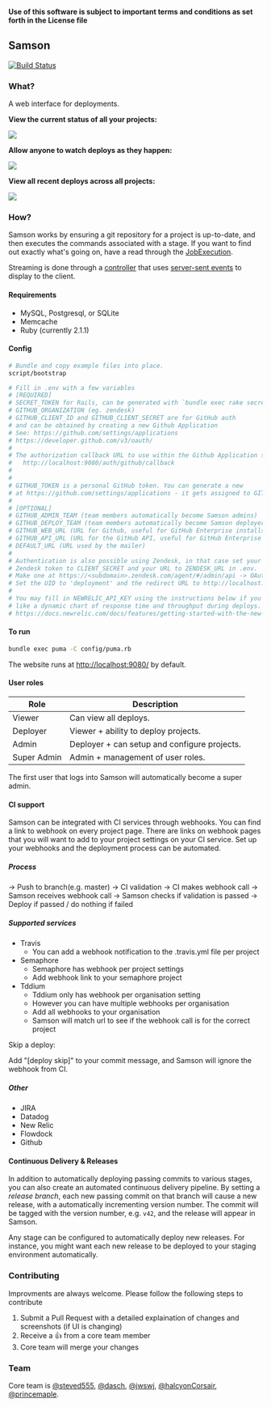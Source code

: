 **Use of this software is subject to important terms and conditions as set forth in the License file**

## Samson

[![Build Status](https://travis-ci.org/zendesk/samson.svg?branch=master)](https://travis-ci.org/zendesk/samson)

### What?

A web interface for deployments.

**View the current status of all your projects:**

![](http://f.cl.ly/items/3n0f0m3j2Q242Y1k311O/Samson.png)

**Allow anyone to watch deploys as they happen:**

![](http://cl.ly/image/1m0Q1k2r1M32/Master_deploy__succeeded_.png)

**View all recent deploys across all projects:**

![](http://cl.ly/image/270l1e3s2e1p/Samson.png)

### How?

Samson works by ensuring a git repository for a project is up-to-date, and then executes the commands associated with a stage. If you want to find out exactly what's going on, have a read through the [JobExecution](app/models/job_execution.rb).

Streaming is done through a [controller](app/controllers/streams_controller.rb) that uses [server-sent events](https://en.wikipedia.org/wiki/Server-sent_events) to display to the client.

#### Requirements

* MySQL, Postgresql, or SQLite
* Memcache
* Ruby (currently 2.1.1)

#### Config

```bash
# Bundle and copy example files into place.
script/bootstrap

# Fill in .env with a few variables
# [REQUIRED]
# SECRET_TOKEN for Rails, can be generated with `bundle exec rake secret`.
# GITHUB_ORGANIZATION (eg. zendesk)
# GITHUB_CLIENT_ID and GITHUB_CLIENT_SECRET are for GitHub auth
# and can be obtained by creating a new Github Application
# See: https://github.com/settings/applications
# https://developer.github.com/v3/oauth/
#
# The authorization callback URL to use within the Github Application settings is:
#   http://localhost:9080/auth/github/callback
#
#
# GITHUB_TOKEN is a personal GitHub token. You can generate a new
# at https://github.com/settings/applications - it gets assigned to GITHUB_TOKEN.
#
# [OPTIONAL]
# GITHUB_ADMIN_TEAM (team members automatically become Samson admins)
# GITHUB_DEPLOY_TEAM (team members automatically become Samson deployers)
# GITHUB_WEB_URL (URL for Github, useful for GitHub Enterprise installs)
# GITHUB_API_URL (URL for the GitHub API, useful for GitHub Enterprise installs)
# DEFAULT_URL (URL used by the mailer)
#
# Authentication is also possible using Zendesk, in that case set your
# Zendesk token to CLIENT_SECRET and your URL to ZENDESK_URL in .env.
# Make one at https://<subdomain>.zendesk.com/agent/#/admin/api -> OAuth clients.
# Set the UID to 'deployment' and the redirect URL to http://localhost:9080/auth/zendesk/callback
#
# You may fill in NEWRELIC_API_KEY using the instructions below if you would
# like a dynamic chart of response time and throughput during deploys.
# https://docs.newrelic.com/docs/features/getting-started-with-the-new-relic-rest-api#setup
```

#### To run

```bash
bundle exec puma -C config/puma.rb
```

The website runs at [http://localhost:9080/](http://localhost:9080) by default.

#### User roles

Role | Description
--- | ---
Viewer | Can view all deploys.
Deployer | Viewer + ability to deploy projects.
Admin | Deployer + can setup and configure projects.
Super Admin | Admin + management of user roles.

The first user that logs into Samson will automatically become a super admin.

#### CI support

Samson can be integrated with CI services through webhooks.
You can find a link to webhook on every project page.
There are links on webhook pages that you will want to add to your project
settings on your CI service.
Set up your webhooks and the deployment process can be automated.

##### Process

-> Push to branch(e.g. master)
-> CI validation
-> CI makes webhook call
-> Samson receives webhook call
-> Samson checks if validation is passed
-> Deploy if passed / do nothing if failed

##### Supported services

* Travis
    * You can add a webhook notification to the .travis.yml file per project
* Semaphore
    * Semaphore has webhook per project settings
    * Add webhook link to your semaphore project
* Tddium
    * Tddium only has webhook per organisation setting
    * However you can have multiple webhooks per organisation
    * Add all webhooks to your organisation
    * Samson will match url to see if the webhook call is for the correct project

Skip a deploy:

Add "[deploy skip]" to your commit message, and Samson will ignore the webhook
from CI.

##### Other

* JIRA
* Datadog
* New Relic
* Flowdock
* Github

#### Continuous Delivery & Releases

In addition to automatically deploying passing commits to various stages, you
can also create an automated continuous delivery pipeline. By setting a *release
branch*, each new passing commit on that branch will cause a new release, with a
automatically incrementing version number. The commit will be tagged with the
version number, e.g. `v42`, and the release will appear in Samson.

Any stage can be configured to automatically deploy new releases. For instance,
you might want each new release to be deployed to your staging environment
automatically.

### Contributing

Improvments are always welcome. Please follow the following steps to contribute

1. Submit a Pull Request with a detailed explaination of changes and
screenshots (if UI is changing)
1. Receive a :+1: from a core team member
1. Core team will merge your changes

### Team

Core team is [@steved555](https://github.com/steved555), [@dasch](https://github.com/dasch), [@jwswj](https://github.com/jwswj), [@halcyonCorsair](https://github.com/halcyonCorsair), [@princemaple](https://github.com/princemaple).
